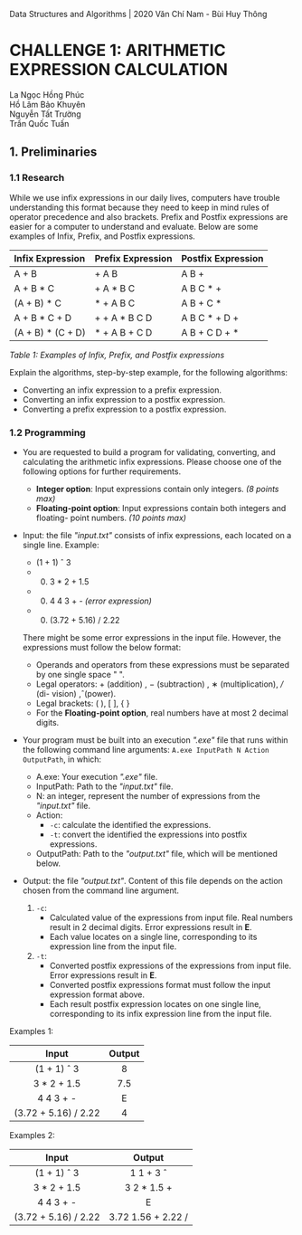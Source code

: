 Data Structures and Algorithms | 2020
Văn Chí Nam - Bùi Huy Thông

# CHALLENGE 1: ARITHMETIC EXPRESSION CALCULATION
La Ngọc Hồng Phúc  
Hồ Lâm Bảo Khuyên  
Nguyễn Tất Trường  
Trần Quốc Tuấn  
## 1. Preliminaries

### 1.1 Research

While we use infix expressions in our daily lives, computers have trouble understanding this format because they need to keep in mind rules of operator precedence and also brackets. Prefix and Postfix expressions are easier for a computer to understand and evaluate. Below are some examples of Infix, Prefix, and Postfix expressions.

|**Infix Expression**|**Prefix Expression**|**Postfix Expression**|
| :- | :- | :- |
|A + B|+ A B|A B +|
|A + B \* C|+ A \* B C|A B C \* +|
|(A + B) \* C|\* + A B C|A B + C \*|
|A + B \* C + D|+ + A \* B C D|A B C \* + D +|
|(A + B) \* (C + D)|\* + A B + C D|A B + C D + \*|

_Table 1: Examples of Infix, Prefix, and Postfix expressions_

Explain the algorithms, step-by-step example, for the following algorithms:
- Converting an infix expression to a prefix expression.
- Converting an infix expression to a postfix expression.
- Converting a prefix expression to a postfix expression.

### 1.2 Programming

- You are requested to build a program for validating, converting, and calculating the arithmetic infix expressions. Please choose one of the following options for further requirements.
    - **Integer option**: Input expressions contain only integers. *(8 points max)*
    - **Floating-point option**: Input expressions contain both integers and floating- point numbers. *(10 points max)*

- Input: the file *"input.txt"* consists of infix expressions, each located on a single line. Example:	
    - (1 + 1) ˆ 3
    - 0. 3 \* 2 + 1.5
    - 0. 4 4 3 + - *(error expression)*
    - 0. (3.72 + 5.16) / 2.22

    There might be some error expressions in the input file. However, the expressions must follow the below format:
    - Operands and operators from these expressions must be separated by one single space " ".
    - Legal operators: + (addition) , − (subtraction) , ∗ (multiplication), */* (di- vision) ,ˆ(power).
    - Legal brackets: ( ), [ ], { }
    - For the **Floating-point option**, real numbers have at most 2 decimal digits.
- Your program must be built into an execution *".exe"* file that runs within the following command line arguments: `A.exe InputPath N Action OutputPath`, in which:
    - A.exe: Your execution *".exe"* file.
    - InputPath: Path to the *"input.txt"* file.
    - N: an integer, represent the number of expressions from the *"input.txt"* file.
    - Action:	
        - `-c`: calculate the identified the expressions.
        - `-t`: convert the identified the expressions into postfix expressions.
    - OutputPath: Path to the *"output.txt"* file, which will be mentioned below.

- Output: the file *"output.txt"*. Content of this file depends on the action chosen from the command line argument.
    1. `-c`: 
        - Calculated value of the expressions from input file. Real numbers result in 2 decimal digits. Error expressions result in **E**.
        - Each value locates on a single line, corresponding to its expression line from the input file.  
     2. `-t`:
        - Converted postfix expressions of the expressions from input file. Error expressions result in **E**.
        - Converted postfix expressions format must follow the input expression format above.
        - Each result postfix expression locates on one single line, corresponding to its infix expression line from the input file.

Examples 1:

|**Input**|**Output**|
| :-: | :-: |
|(1 + 1) ˆ 3|8|
|3 \* 2 + 1.5|7.5|
|4 4 3 + -|E|
|(3.72 + 5.16) / 2.22|4|

Examples 2:

|**Input**|**Output**|
| :-: | :-: |
|(1 + 1) ˆ 3|1 1 + 3 ˆ|
|3 \* 2 + 1.5|3 2 \* 1.5 +|
|4 4 3 + -|E|
|(3.72 + 5.16) / 2.22|3.72 1.56 + 2.22 /|
